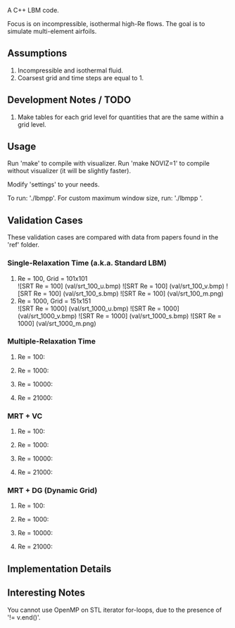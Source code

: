 A C++ LBM code.  

Focus is on incompressible, isothermal high-Re flows. 
The goal is to simulate multi-element airfoils.

## Assumptions

1. Incompressible and isothermal fluid.  
2. Coarsest grid and time steps are equal to 1.  

## Development Notes / TODO

1. Make tables for each grid level for quantities that are the same within a grid level.  



## Usage

Run 'make' to compile with visualizer. 
Run 'make NOVIZ=1' to compile without visualizer (it will be slightly faster). 

Modify 'settings' to your needs.  

To run: './lbmpp'. 
For custom maximum window size, run: './lbmpp <maximum resolution dimension>'.


## Validation Cases

These validation cases are compared with data from papers found in the 
'ref' folder.  

### Single-Relaxation Time (a.k.a. Standard LBM)

1. Re = 100, Grid = 101x101  
![SRT Re = 100]
(val/srt_100_u.bmp)
![SRT Re = 100]
(val/srt_100_v.bmp)
![SRT Re = 100]
(val/srt_100_s.bmp)
![SRT Re = 100]
(val/srt_100_m.png)
2. Re = 1000, Grid = 151x151  
![SRT Re = 1000]
(val/srt_1000_u.bmp)
![SRT Re = 1000]
(val/srt_1000_v.bmp)
![SRT Re = 1000]
(val/srt_1000_s.bmp)
![SRT Re = 1000]
(val/srt_1000_m.png)

### Multiple-Relaxation Time

1. Re = 100:  

2. Re = 1000:  

3. Re = 10000:  

4. Re = 21000:  

### MRT + VC

1. Re = 100:  

2. Re = 1000:  

3. Re = 10000:  

4. Re = 21000:  

### MRT + DG (Dynamic Grid)

1. Re = 100:  

2. Re = 1000:  

3. Re = 10000:  

4. Re = 21000:  

## Implementation Details



## Interesting Notes

You cannot use OpenMP on STL iterator for-loops, due to the presence of '!= v.end()'. 





